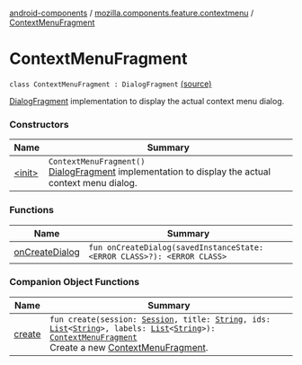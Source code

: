 [android-components](../../index.md) / [mozilla.components.feature.contextmenu](../index.md) / [ContextMenuFragment](./index.md)

# ContextMenuFragment

`class ContextMenuFragment : DialogFragment` [(source)](https://github.com/mozilla-mobile/android-components/blob/master/components/feature/contextmenu/src/main/java/mozilla/components/feature/contextmenu/ContextMenuFragment.kt#L30)

[DialogFragment](#) implementation to display the actual context menu dialog.

### Constructors

| Name | Summary |
|---|---|
| [&lt;init&gt;](-init-.md) | `ContextMenuFragment()`<br>[DialogFragment](#) implementation to display the actual context menu dialog. |

### Functions

| Name | Summary |
|---|---|
| [onCreateDialog](on-create-dialog.md) | `fun onCreateDialog(savedInstanceState: <ERROR CLASS>?): <ERROR CLASS>` |

### Companion Object Functions

| Name | Summary |
|---|---|
| [create](create.md) | `fun create(session: `[`Session`](../../mozilla.components.browser.session/-session/index.md)`, title: `[`String`](https://kotlinlang.org/api/latest/jvm/stdlib/kotlin/-string/index.html)`, ids: `[`List`](https://kotlinlang.org/api/latest/jvm/stdlib/kotlin.collections/-list/index.html)`<`[`String`](https://kotlinlang.org/api/latest/jvm/stdlib/kotlin/-string/index.html)`>, labels: `[`List`](https://kotlinlang.org/api/latest/jvm/stdlib/kotlin.collections/-list/index.html)`<`[`String`](https://kotlinlang.org/api/latest/jvm/stdlib/kotlin/-string/index.html)`>): `[`ContextMenuFragment`](./index.md)<br>Create a new [ContextMenuFragment](./index.md). |
